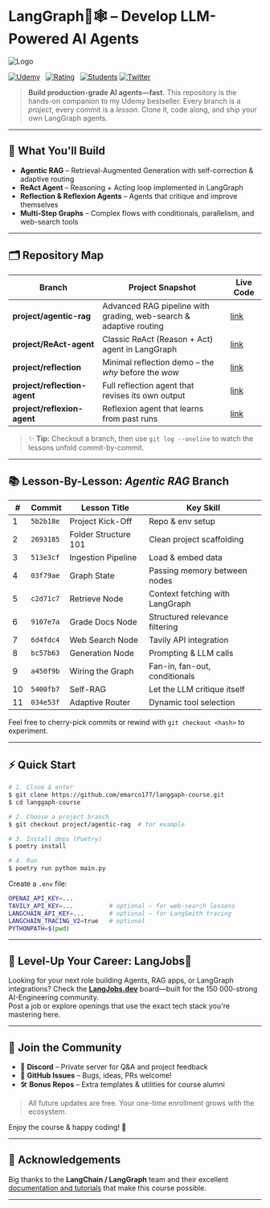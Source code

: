 # LangGraph🦜🕸️ – Develop LLM-Powered AI Agents


![Logo](https://github.com/emarco177/langgraph-course/blob/main/banner.png)

[![Udemy](https://img.shields.io/badge/Udemy-Course-EC5252?style=for-the-badge&logo=udemy&logoColor=white)](https://www.udemy.com/course/langgraph/?couponCode=MAY-2025) 
[![Rating](https://img.shields.io/badge/Rating-4.7/5-brightgreen?style=for-the-badge)](https://www.udemy.com/course/langgraph/) 
[![Students](https://img.shields.io/badge/Students-13K+-blue?style=for-the-badge)](https://www.udemy.com/course/langgraph/?couponCode=MAY-2025)
[![Twitter](https://img.shields.io/twitter/follow/EdenEmarco177?label=Follow&style=social)](https://twitter.com/EdenEmarco177)

> **Build production-grade AI agents—fast.** This repository is the hands-on companion to my Udemy bestseller. Every branch is a *project*, every commit is a *lesson*. Clone it, code along, and ship your own LangGraph agents.

---

## 🚀  What You'll Build

- **Agentic RAG** – Retrieval-Augmented Generation with self-correction & adaptive routing  
- **ReAct Agent** – Reasoning + Acting loop implemented in LangGraph  
- **Reflection & Reflexion Agents** – Agents that critique and improve themselves  
- **Multi-Step Graphs** – Complex flows with conditionals, parallelism, and web-search tools

---

## 🗂️  Repository Map

| Branch | Project Snapshot | Live Code |
|--------|------------------|-----------|
| **project/agentic-rag** | Advanced RAG pipeline with grading, web-search & adaptive routing | [link](https://github.com/emarco177/langgaph-course/tree/project/agentic-rag) |
| **project/ReAct-agent** | Classic ReAct (Reason + Act) agent in LangGraph | [link](https://github.com/emarco177/langgaph-course/tree/project/ReAct-agent) |
| **project/reflection** | Minimal reflection demo – the *why* before the *wow* | [link](https://github.com/emarco177/langgaph-course/tree/project/reflection) |
| **project/reflection-agent** | Full reflection agent that revises its own output | [link](https://github.com/emarco177/langgaph-course/tree/project/reflection-agent) |
| **project/reflexion-agent** | Reflexion agent that learns from past runs | [link](https://github.com/emarco177/langgaph-course/tree/project/reflexion-agent) |

> ✨ **Tip:** Checkout a branch, then use `git log --oneline` to watch the lessons unfold commit-by-commit.

---

## 📚  Lesson-By-Lesson: *Agentic RAG* Branch

| # | Commit | Lesson Title | Key Skill |
|---|--------|--------------|-----------|
| 1 | `5b2b18e` | Project Kick-Off | Repo & env setup |
| 2 | `2693185` | Folder Structure 101 | Clean project scaffolding |
| 3 | `513e3cf` | Ingestion Pipeline | Load & embed data |
| 4 | `03f79ae` | Graph State | Passing memory between nodes |
| 5 | `c2d71c7` | Retrieve Node | Context fetching with LangGraph |
| 6 | `9107e7a` | Grade Docs Node | Structured relevance filtering |
| 7 | `6d4fdc4` | Web Search Node | Tavily API integration |
| 8 | `bc57b63` | Generation Node | Prompting & LLM calls |
| 9 | `a450f9b` | Wiring the Graph | Fan-in, fan-out, conditionals |
| 10 | `5400fb7` | Self-RAG | Let the LLM critique itself |
| 11 | `034e53f` | Adaptive Router | Dynamic tool selection |

Feel free to cherry-pick commits or rewind with `git checkout <hash>` to experiment.

---

## ⚡  Quick Start

```bash
# 1. Clone & enter
$ git clone https://github.com/emarco177/langgaph-course.git
$ cd langgaph-course

# 2. Choose a project branch
$ git checkout project/agentic-rag  # for example

# 3. Install deps (Poetry)
$ poetry install

# 4. Run
$ poetry run python main.py
```

Create a `.env` file:

```bash
OPENAI_API_KEY=...
TAVILY_API_KEY=...          # optional – for web-search lessons
LANGCHAIN_API_KEY=...       # optional – for LangSmith tracing
LANGCHAIN_TRACING_V2=true   # optional
PYTHONPATH=$(pwd)
```

---

## 💼  Level-Up Your Career: LangJobs🦜

Looking for your next role building Agents, RAG apps, or LangGraph integrations? Check the **[LangJobs.dev](https://langjobs.dev/)** board—built for the 150 000-strong AI-Engineering community.  
Post a job or explore openings that use the exact tech stack you're mastering here.

---

## 🤝  Join the Community

- 💬  **Discord** – Private server for Q&A and project feedback  
- 🐙  **GitHub Issues** – Bugs, ideas, PRs welcome!  
- 🛠️  **Bonus Repos** – Extra templates & utilities for course alumni

> All future updates are free. Your one-time enrollment grows with the ecosystem.

Enjoy the course & happy coding! 🎉

---

## 🙏  Acknowledgements

Big thanks to the **LangChain / LangGraph** team and their excellent [documentation and tutorials](https://langchain-ai.github.io/langgraph/tutorials/introduction/) that make this course possible.

---
